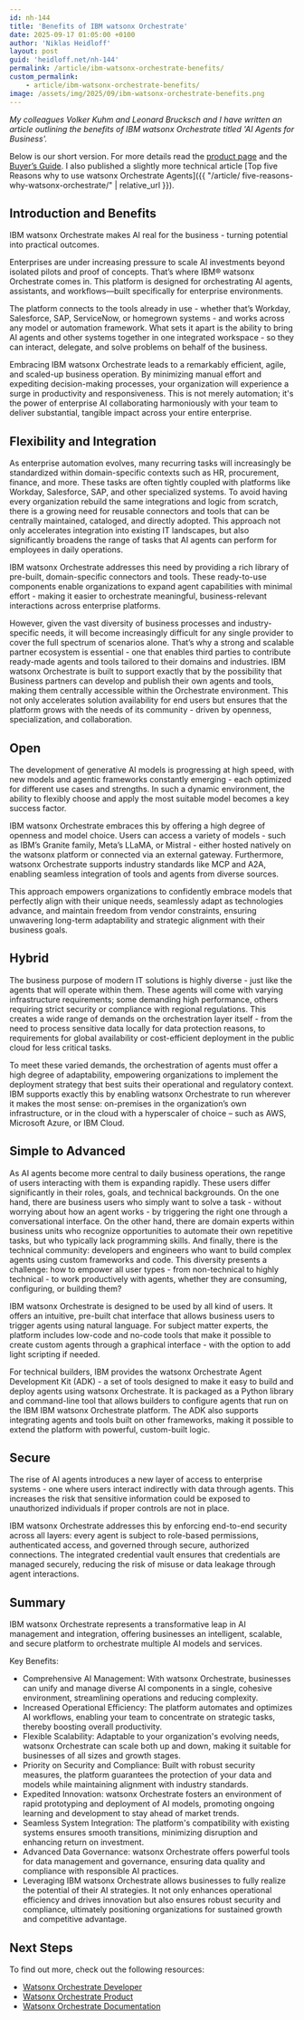 ```yaml
---
id: nh-144
title: 'Benefits of IBM watsonx Orchestrate'
date: 2025-09-17 01:05:00 +0100
author: 'Niklas Heidloff'
layout: post
guid: 'heidloff.net/nh-144'
permalink: /article/ibm-watsonx-orchestrate-benefits/
custom_permalink:
    - article/ibm-watsonx-orchestrate-benefits/
image: /assets/img/2025/09/ibm-watsonx-orchestrate-benefits.png
---
```


*My colleagues Volker Kuhm and Leonard Brucksch and I have written an article outlining the benefits of IBM watsonx Orchestrate titled 'AI Agents for Business'.*

Below is our short version. For more details read the [product page](https://www.ibm.com/products/watsonx-orchestrate) and the [Buyer’s Guide](https://www.ibm.com/downloads/documents/us-en/10a99803cbafdc57). I also published a slightly more technical article [Top five Reasons why to use watsonx Orchestrate Agents]({{ "/article/ five-reasons-why-watsonx-orchestrate/" | relative_url }}).

## Introduction and Benefits

IBM watsonx Orchestrate makes AI real for the business - turning potential into practical outcomes.

Enterprises are under increasing pressure to scale AI investments beyond isolated pilots and proof of concepts. That’s where IBM® watsonx Orchestrate comes in. This platform is designed for orchestrating AI agents, assistants, and workflows—built specifically for enterprise environments.

The platform connects to the tools already in use - whether that’s Workday, Salesforce, SAP, ServiceNow, or homegrown systems - and works across any model or automation framework. What sets it apart is the ability to bring AI agents and other systems together in one integrated workspace - so they can interact, delegate, and solve problems on behalf of the business.

Embracing IBM watsonx Orchestrate leads to a remarkably efficient, agile, and scaled-up business operation. By minimizing manual effort and expediting decision-making processes, your organization will experience a surge in productivity and responsiveness. This is not merely automation; it's the power of enterprise AI collaborating harmoniously with your team to deliver substantial, tangible impact across your entire enterprise. 

## Flexibility and Integration

As enterprise automation evolves, many recurring tasks will increasingly be standardized within domain-specific contexts such as HR, procurement, finance, and more. These tasks are often tightly coupled with platforms like Workday, Salesforce, SAP, and other specialized systems. To avoid having every organization rebuild the same integrations and logic from scratch, there is a growing need for reusable connectors and tools that can be centrally maintained, cataloged, and directly adopted. This approach not only accelerates integration into existing IT landscapes, but also significantly broadens the range of tasks that AI agents can perform for employees in daily operations.

IBM watsonx Orchestrate addresses this need by providing a rich library of pre-built, domain-specific connectors and tools. These ready-to-use components enable organizations to expand agent capabilities with minimal effort - making it easier to orchestrate meaningful, business-relevant interactions across enterprise platforms.

However, given the vast diversity of business processes and industry-specific needs, it will become increasingly difficult for any single provider to cover the full spectrum of scenarios alone. That’s why a strong and scalable partner ecosystem is essential - one that enables third parties to contribute ready-made agents and tools tailored to their domains and industries. IBM watsonx Orchestrate is built to support exactly that by the possibility that Business partners can develop and publish their own agents and tools, making them centrally accessible within the Orchestrate environment. This not only accelerates solution availability for end users but ensures that the platform grows with the needs of its community - driven by openness, specialization, and collaboration.

## Open

The development of generative AI models is progressing at high speed, with new models and agentic frameworks constantly emerging - each optimized for different use cases and strengths. In such a dynamic environment, the ability to flexibly choose and apply the most suitable model becomes a key success factor.

IBM watsonx Orchestrate embraces this by offering a high degree of openness and model choice. Users can access a variety of models - such as IBM’s Granite family, Meta’s LLaMA, or Mistral - either hosted natively on the watsonx platform or connected via an external gateway. Furthermore, watsonx Orchestrate supports industry standards like MCP and A2A, enabling seamless integration of tools and agents from diverse sources.

This approach empowers organizations to confidently embrace models that perfectly align with their unique needs, seamlessly adapt as technologies advance, and maintain freedom from vendor constraints, ensuring unwavering long-term adaptability and strategic alignment with their business goals.

## Hybrid

The business purpose of modern IT solutions is highly diverse - just like the agents that will operate within them. These agents will come with varying infrastructure requirements; some demanding high performance, others requiring strict security or compliance with regional regulations. This creates a wide range of demands on the orchestration layer itself - from the need to process sensitive data locally for data protection reasons, to requirements for global availability or cost-efficient deployment in the public cloud for less critical tasks.

To meet these varied demands, the orchestration of agents must offer a high degree of adaptability, empowering organizations to implement the deployment strategy that best suits their operational and regulatory context. IBM supports exactly this by enabling watsonx Orchestrate to run wherever it makes the most sense: on-premises in the organization’s own infrastructure, or in the cloud with a hyperscaler of choice – such as AWS, Microsoft Azure, or IBM Cloud.

## Simple to Advanced

As AI agents become more central to daily business operations, the range of users interacting with them is expanding rapidly. These users differ significantly in their roles, goals, and technical backgrounds. On the one hand, there are business users who simply want to solve a task - without worrying about how an agent works - by triggering the right one through a conversational interface. On the other hand, there are domain experts within business units who recognize opportunities to automate their own repetitive tasks, but who typically lack programming skills. And finally, there is the technical community: developers and engineers who want to build complex agents using custom frameworks and code. This diversity presents a challenge: how to empower all user types - from non-technical to highly technical - to work productively with agents, whether they are consuming, configuring, or building them?

IBM watsonx Orchestrate is designed to be used by all kind of users. It offers an intuitive, pre-built chat interface that allows business users to trigger agents using natural language. For subject matter experts, the platform includes low-code and no-code tools that make it possible to create custom agents through a graphical interface - with the option to add light scripting if needed.

For technical builders, IBM provides the watsonx Orchestrate Agent Development Kit (ADK) - a set of tools designed to make it easy to build and deploy agents using watsonx Orchestrate. It is packaged as a Python library and command-line tool that allows builders to configure agents that run on the IBM IBM watsonx Orchestrate platform. The ADK also supports integrating agents and tools built on other frameworks, making it possible to extend the platform with powerful, custom-built logic.

## Secure

The rise of AI agents introduces a new layer of access to enterprise systems - one where users interact indirectly with data through agents. This increases the risk that sensitive information could be exposed to unauthorized individuals if proper controls are not in place.

IBM watsonx Orchestrate addresses this by enforcing end-to-end security across all layers: every agent is subject to role-based permissions, authenticated access, and governed through secure, authorized connections. The integrated credential vault ensures that credentials are managed securely, reducing the risk of misuse or data leakage through agent interactions.

## Summary

IBM watsonx Orchestrate represents a transformative leap in AI management and integration, offering businesses an intelligent, scalable, and secure platform to orchestrate multiple AI models and services.

Key Benefits:

* Comprehensive AI Management: With watsonx Orchestrate, businesses can unify and manage diverse AI components in a single, cohesive environment, streamlining operations and reducing complexity.
* Increased Operational Efficiency: The platform automates and optimizes AI workflows, enabling your team to concentrate on strategic tasks, thereby boosting overall productivity.
* Flexible Scalability: Adaptable to your organization's evolving needs, watsonx Orchestrate can scale both up and down, making it suitable for businesses of all sizes and growth stages.
* Priority on Security and Compliance: Built with robust security measures, the platform guarantees the protection of your data and models while maintaining alignment with industry standards.
* Expedited Innovation: watsonx Orchestrate fosters an environment of rapid prototyping and deployment of AI models, promoting ongoing learning and development to stay ahead of market trends.
* Seamless System Integration: The platform's compatibility with existing systems ensures smooth transitions, minimizing disruption and enhancing return on investment.
* Advanced Data Governance: watsonx Orchestrate offers powerful tools for data management and governance, ensuring data quality and compliance with responsible AI practices.
* Leveraging IBM watsonx Orchestrate allows businesses to fully realize the potential of their AI strategies. It not only enhances operational efficiency and drives innovation but also ensures robust security and compliance, ultimately positioning organizations for sustained growth and competitive advantage.

## Next Steps

To find out more, check out the following resources:

* [Watsonx Orchestrate Developer](https://developer.watson-orchestrate.ibm.com)
* [Watsonx Orchestrate Product](https://www.ibm.com/products/watsonx-orchestrate)
* [Watsonx Orchestrate Documentation](https://www.ibm.com/docs/en/watsonx/watson-orchestrate)